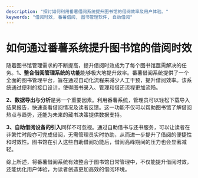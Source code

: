 ```yaml
---
description: "探讨如何利用番薯借阅系统提升图书馆的借阅效率及用户体验。"
keywords: "借阅时效, 番薯借阅, 图书管理软件, 自助借阅"
---
```

# 如何通过番薯系统提升图书馆的借阅时效

随着图书馆管理需求的不断提高，提升借阅时效成为了每个图书馆亟需解决的任务。**1、整合借阅管理系统的功能**能够极大地提升效率。番薯借阅系统提供了一个全面的图书管理平台，旨在通过自动化流程来减少人工干预，提升借阅效率。该系统通过便利的接口设计，使得图书录入、管理和借还流程更加流畅。

**2、数据导出与分析**是另一个重要因素。利用番薯系统，管理员可以轻松下载导入结果报告，快速查看借阅情况及读者反馈。这一功能不仅可以帮助图书馆了解借阅热点与趋势，还能为未来的藏书决策提供数据支持。

**3、自助借阅设备的引入**同样不可忽视。通过自助借书与还书服务，可以让读者在非繁忙时段亦可完成借阅，无需管理员实时协助，从而进一步提升了借阅的便捷性和时效性。图书馆在引入这些自助借阅功能后，借阅高峰期间的压力也会显著减轻。

综上所述，将番薯借阅系统有效整合于图书馆日常管理中，不仅能提升借阅时效，还能优化用户体验，为读者创造更加高效的借阅环境。
